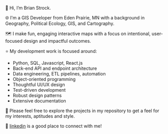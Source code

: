 👋 Hi, I’m Brian Strock.

🌐 I'm a GIS Developer from Eden Prairie, MN with a background in Geography, Political Ecology, GIS, and Cartography.

🗺️ I make fun, engaging interactive maps with a focus on intentional, user-focused design and impactful outcomes.

⭐ My development work is focused around:
- Python, SQL, Javascript, React.js
- Back-end API and endpoint architecture
- Data engineering, ETL pipelines, automation
- Object-oriented programming
- Thoughtful UI/UX design
- Test-driven development
- Robust design patterns
- Extensive documentation

👀 Please feel free to explore the projects in my repository to get a feel for my interests, aptitudes and style.

📱 [linkedin](https://www.linkedin.com/in/bstrockdev/) is a good place to connect with me!


<!---
bstrock/bstrock is a ✨ special ✨ repository because its `README.md` (this file) appears on your GitHub profile.
You can click the Preview link to take a look at your changes.
--->
